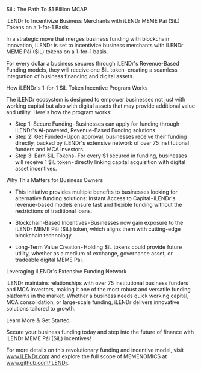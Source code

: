 $iL: The Path To $1 Billion MCAP

iLENDr to Incentivize Business Merchants with iLENDr MEME Pái ($iL) Tokens on a 1-for-1 Basis

In a strategic move that merges business funding with blockchain innovation, iLENDr is set to incentivize business merchants with iLENDr MEME Pái ($iL) tokens on a 1-for-1 basis.

For every dollar a business secures through iLENDr's Revenue-Based Funding models, they will receive one $iL token - creating a seamless integration of business financing and digital assets.

How iLENDr's 1-for-1 $iL Token Incentive Program Works

The iLENDr ecosystem is designed to empower businesses not just with working capital but also with digital assets that may provide additional value and utility. Here's how the program works:

* Step 1: Secure Funding - Businesses can apply for funding through iLENDr's AI-powered, Revenue-Based Funding solutions.
* Step 2: Get Funded - Upon approval, businesses receive their funding directly, backed by iLENDr's extensive network of over 75 institutional funders and MCA investors.
* Step 3: Earn $iL Tokens - For every $1 secured in funding, businesses will receive 1 $iL token - directly linking capital acquisition with digital asset incentives.

Why This Matters for Business Owners

* This initiative provides multiple benefits to businesses looking for alternative funding solutions:
Instant Access to Capital - iLENDr's revenue-based models ensure fast and flexible funding without the restrictions of traditional loans.

* Blockchain-Based Incentives - Businesses now gain exposure to the iLENDr MEME Pái ($iL) token, which aligns them with cutting-edge blockchain technology.

* Long-Term Value Creation - Holding $iL tokens could provide future utility, whether as a medium of exchange, governance asset, or tradeable digital MEME Pái.

Leveraging iLENDr's Extensive Funding Network

iLENDr maintains relationships with over 75 institutional business funders and MCA investors, making it one of the most robust and versatile funding platforms in the market. Whether a business needs quick working capital, MCA consolidation, or large-scale funding, iLENDr delivers innovative solutions tailored to growth.

Learn More & Get Started

Secure your business funding today and step into the future of finance with iLENDr MEME Pái ($iL) incentives!

For more details on this revolutionary funding and incentive model, visit www.iLENDr.com and explore the full scope of MEMENOMICS at www.github.com/iLENDr.
